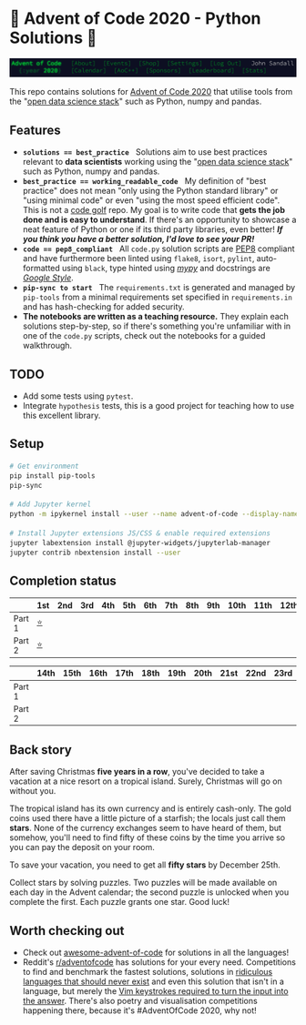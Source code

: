 # 🎄 Advent of Code 2020 - Python Solutions 🐍

![Advent of Code Screenshot](./images/aoc_screenshot.png)

This repo contains solutions for [Advent of Code 2020](https://adventofcode.com/2020/) that utilise
tools from the "[open data science stack](https://pydata.org/about/)" such as Python, numpy and
pandas.

## Features

- **`solutions == best_practice`** &nbsp; Solutions aim to use best practices relevant to **data
  scientists** working using the "[open data science stack](https://pydata.org/about/)" such as
  Python, numpy and pandas.
- **`best_practice == working_readable_code`** &nbsp; My definition of "best practice" does not
  mean "only using the Python standard library" or "using minimal code" or even "using the most
  speed efficient code". This is not a [code golf](https://en.wikipedia.org/wiki/Code_golf) repo.
  My goal is to write code that **gets the job done and is easy to understand**. If there's an
  opportunity to showcase a neat feature of Python or one if its third party libraries, even
  better! **_If you think you have a better solution, I'd love to see your PR!_**
- **`code == pep8_compliant`** &nbsp; All `code.py` solution scripts are
  [PEP8](https://www.python.org/dev/peps/pep-0008/) compliant and have furthermore been linted
  using `flake8`, `isort`, `pylint`, auto-formatted using `black`, type hinted using
  [_mypy_](https://mypy.readthedocs.io/) and docstrings are [_Google
  Style_](https://sphinxcontrib-napoleon.readthedocs.io/en/latest/example_google.html).
- **`pip-sync to start`** &nbsp; The `requirements.txt` is generated and managed by `pip-tools`
  from a minimal requirements set specified in `requirements.in` and has hash-checking for added
  security.
- **The notebooks are written as a teaching resource.** They explain each solutions step-by-step,
  so if there's something you're unfamiliar with in one of the `code.py` scripts, check out the
  notebooks for a guided walkthrough.

## TODO

- Add some tests using `pytest`.
- Integrate `hypothesis` tests, this is a good project for teaching how to use this excellent
  library.

## Setup

```bash
# Get environment
pip install pip-tools
pip-sync

# Add Jupyter kernel
python -m ipykernel install --user --name advent-of-code --display-name "Python (advent-of-code)"

# Install Jupyter extensions JS/CSS & enable required extensions
jupyter labextension install @jupyter-widgets/jupyterlab-manager
jupyter contrib nbextension install --user
```

## Completion status

|        | 1st             | 2nd | 3rd | 4th | 5th | 6th | 7th | 8th | 9th | 10th | 11th | 12th | 13th |
| ------ | --------------- | --- | --- | --- | --- | --- | --- | --- | --- | ---- | ---- | ---- | ---- |
| Part 1 | [⭐](./2020/01/) |     |     |     |     |     |     |     |     |      |      |      |      |
| Part 2 | [⭐](./2020/01/) |     |     |     |     |     |     |     |     |      |      |      |      |

|        | 14th | 15th | 16th | 17th | 18th | 19th | 20th | 21st | 22nd | 23rd | 24th | 25th |
| ------ | ---- | ---- | ---- | ---- | ---- | ---- | ---- | ---- | ---- | ---- | ---- | ---- |
| Part 1 |      |      |      |      |      |      |      |      |      |      |      |      |
| Part 2 |      |      |      |      |      |      |      |      |      |      |      |      |

## Back story

After saving Christmas **five years in a row**, you've decided to take a vacation at a nice resort
on a tropical island. Surely, Christmas will go on without you.

The tropical island has its own currency and is entirely cash-only. The gold coins used there have
a little picture of a starfish; the locals just call them **stars**. None of the currency exchanges
seem to have heard of them, but somehow, you'll need to find fifty of these coins by the time you
arrive so you can pay the deposit on your room.

To save your vacation, you need to get all **fifty stars** by December 25th.

Collect stars by solving puzzles. Two puzzles will be made available on each day in the Advent
calendar; the second puzzle is unlocked when you complete the first. Each puzzle grants one star.
Good luck!

## Worth checking out

- Check out [awesome-advent-of-code](https://github.com/Bogdanp/awesome-advent-of-code) for
  solutions in all the languages!
- Reddit's [r/adventofcode](https://www.reddit.com/r/adventofcode/) has solutions for your every
  need. Competitions to find and benchmark the fastest solutions, solutions in
  [ridiculous languages that should never exist](https://www.reddit.com/r/adventofcode/comments/k4e4lm/2020_day_1_solutions/ge8rwqc/?utm_source=reddit&utm_medium=web2x&context=3)
  and even this solution that isn't in a language, but merely the
  [Vim keystrokes required to turn the input into the answer](https://www.reddit.com/r/adventofcode/comments/k4e4lm/2020_day_1_solutions/ge8nctl/).
  There's also poetry and visualisation competitions happening there, because it's #AdventOfCode 2020, why not!
